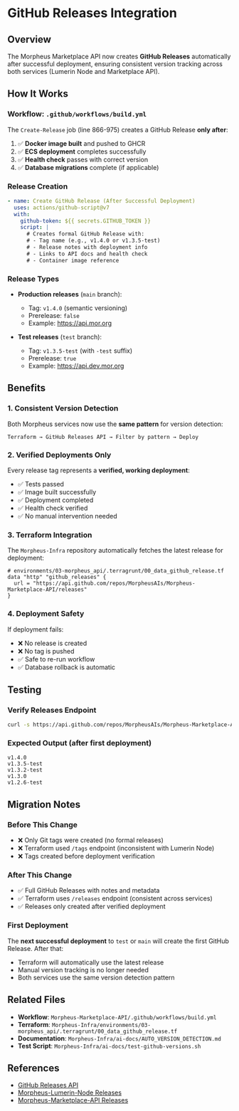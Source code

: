 # GitHub Releases Integration

## Overview

The Morpheus Marketplace API now creates **GitHub Releases** automatically after successful deployment, ensuring consistent version tracking across both services (Lumerin Node and Marketplace API).

## How It Works

### Workflow: `.github/workflows/build.yml`

The `Create-Release` job (line 866-975) creates a GitHub Release **only after**:

1. ✅ **Docker image built** and pushed to GHCR
2. ✅ **ECS deployment** completes successfully  
3. ✅ **Health check** passes with correct version
4. ✅ **Database migrations** complete (if applicable)

### Release Creation

```yaml
- name: Create GitHub Release (After Successful Deployment)
  uses: actions/github-script@v7
  with:
    github-token: ${{ secrets.GITHUB_TOKEN }}
    script: |
      # Creates formal GitHub Release with:
      # - Tag name (e.g., v1.4.0 or v1.3.5-test)
      # - Release notes with deployment info
      # - Links to API docs and health check
      # - Container image reference
```

### Release Types

- **Production releases** (`main` branch):
  - Tag: `v1.4.0` (semantic versioning)
  - Prerelease: `false`
  - Example: https://api.mor.org

- **Test releases** (`test` branch):
  - Tag: `v1.3.5-test` (with `-test` suffix)
  - Prerelease: `true`
  - Example: https://api.dev.mor.org

## Benefits

### 1. Consistent Version Detection
Both Morpheus services now use the **same pattern** for version detection:
```
Terraform → GitHub Releases API → Filter by pattern → Deploy
```

### 2. Verified Deployments Only
Every release tag represents a **verified, working deployment**:
- ✅ Tests passed
- ✅ Image built successfully
- ✅ Deployment completed
- ✅ Health check verified
- ✅ No manual intervention needed

### 3. Terraform Integration
The `Morpheus-Infra` repository automatically fetches the latest release for deployment:

```hcl
# environments/03-morpheus_api/.terragrunt/00_data_github_release.tf
data "http" "github_releases" {
  url = "https://api.github.com/repos/MorpheusAIs/Morpheus-Marketplace-API/releases"
}
```

### 4. Deployment Safety
If deployment fails:
- ❌ No release is created
- ❌ No tag is pushed
- ✅ Safe to re-run workflow
- ✅ Database rollback is automatic

## Testing

### Verify Releases Endpoint
```bash
curl -s https://api.github.com/repos/MorpheusAIs/Morpheus-Marketplace-API/releases | jq '.[0:5] | .[] | .tag_name'
```

### Expected Output (after first deployment)
```
v1.4.0
v1.3.5-test
v1.3.2-test
v1.3.0
v1.2.6-test
```

## Migration Notes

### Before This Change
- ❌ Only Git tags were created (no formal releases)
- ❌ Terraform used `/tags` endpoint (inconsistent with Lumerin Node)
- ❌ Tags created before deployment verification

### After This Change
- ✅ Full GitHub Releases with notes and metadata
- ✅ Terraform uses `/releases` endpoint (consistent across services)
- ✅ Releases only created after verified deployment

### First Deployment
The **next successful deployment** to `test` or `main` will create the first GitHub Release. After that:
- Terraform will automatically use the latest release
- Manual version tracking is no longer needed
- Both services use the same version detection pattern

## Related Files

- **Workflow**: `Morpheus-Marketplace-API/.github/workflows/build.yml`
- **Terraform**: `Morpheus-Infra/environments/03-morpheus_api/.terragrunt/00_data_github_release.tf`
- **Documentation**: `Morpheus-Infra/ai-docs/AUTO_VERSION_DETECTION.md`
- **Test Script**: `Morpheus-Infra/ai-docs/test-github-versions.sh`

## References

- [GitHub Releases API](https://docs.github.com/en/rest/releases/releases)
- [Morpheus-Lumerin-Node Releases](https://github.com/MorpheusAIs/Morpheus-Lumerin-Node/releases)
- [Morpheus-Marketplace-API Releases](https://github.com/MorpheusAIs/Morpheus-Marketplace-API/releases)

